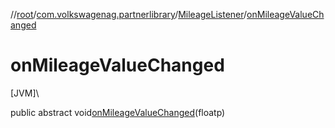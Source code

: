 //[root](../../../index.md)/[com.volkswagenag.partnerlibrary](../index.md)/[MileageListener](index.md)/[onMileageValueChanged](on-mileage-value-changed.md)

# onMileageValueChanged

[JVM]\

public abstract void[onMileageValueChanged](on-mileage-value-changed.md)(floatp)
